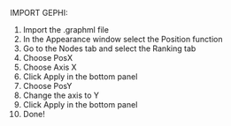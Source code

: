 IMPORT GEPHI:

1. Import the .graphml file 
2. In the Appearance window select the Position function
3. Go to the Nodes tab and select the Ranking tab 
4. Choose PosX 
5. Choose Axis X 
6. Click Apply in the bottom panel 
7. Choose PosY 
8. Change the axis to Y 
9. Click Apply in the bottom panel 
10. Done!

